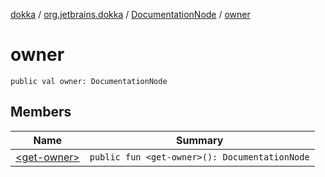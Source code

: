 [dokka](../../../index.md) / [org.jetbrains.dokka](../../index.md) / [DocumentationNode](../index.md) / [owner](index.md)

# owner

```
public val owner: DocumentationNode
```
## Members
| Name | Summary |
|------|---------|
|[&lt;get-owner&gt;](_get-owner_.md)|`public fun <get-owner>(): DocumentationNode`<br>|
